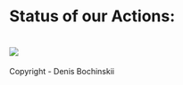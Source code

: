 # Status of our Actions:<br>
# <img src="https://github.com/bochinskii/test/workflows/Action_learning/badge.svg?branch=main"><br>

Copyright - Denis Bochinskii
